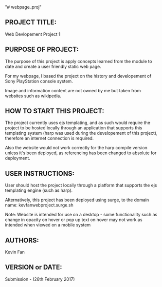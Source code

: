 "# webpage_proj" 


PROJECT TITLE:
--------------------------
Web Devlopement Project 1


PURPOSE OF PROJECT:
--------------------------
The purpose of this project is apply concepts learned from the module to date and create a user friendly static web page. 

For my webpage, I based the project on the history and developement of Sony PlayStation console system.

Image and information content are not owned by me but taken from websites such as wikipedia.


HOW TO START THIS PROJECT:
--------------------------
The project currently uses ejs templating, and as such would require the project to be hosted locally through an application that supports this templating system (harp was used during the developement of this project), therefore an internet connection is required.

Also the website would not work correctly for the harp compile version unless it's been deployed, as referencing has been changed to absolute for deployment.


USER INSTRUCTIONS:
--------------------------
User should host the project locally through a platform that supports the ejs templating engine (such as harp). 

Alternatively, this project has been deployed using surge, to the domain name:
kevfanwebproject.surge.sh

Note: Website is intended for use on a desktop - some functionality such as change in opacity on hover or pop up text on hover may not work as intended when viewed on a mobile system


AUTHORS:
--------------------------
Kevin Fan


VERSION or DATE:
--------------------------
Submission - (26th February 2017)